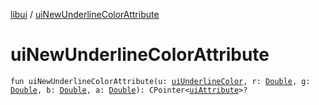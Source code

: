 [libui](index.md) / [uiNewUnderlineColorAttribute](./ui-new-underline-color-attribute.md)

# uiNewUnderlineColorAttribute

`fun uiNewUnderlineColorAttribute(u: `[`uiUnderlineColor`](ui-underline-color.md)`, r: `[`Double`](https://kotlinlang.org/api/latest/jvm/stdlib/kotlin/-double/index.html)`, g: `[`Double`](https://kotlinlang.org/api/latest/jvm/stdlib/kotlin/-double/index.html)`, b: `[`Double`](https://kotlinlang.org/api/latest/jvm/stdlib/kotlin/-double/index.html)`, a: `[`Double`](https://kotlinlang.org/api/latest/jvm/stdlib/kotlin/-double/index.html)`): CPointer<`[`uiAttribute`](ui-attribute.md)`>?`